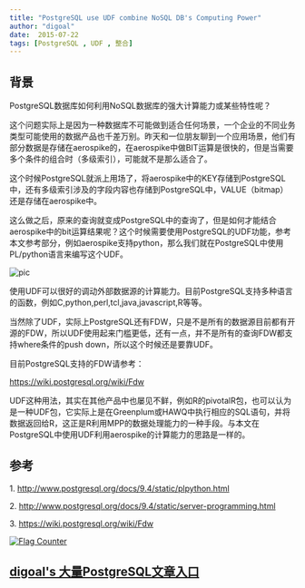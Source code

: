 ```yaml
---
title: "PostgreSQL use UDF combine NoSQL DB's Computing Power"
author: "digoal"
date:  2015-07-22
tags: [PostgreSQL , UDF , 整合]
---
```

## 背景                                                                     
PostgreSQL数据库如何利用NoSQL数据库的强大计算能力或某些特性呢？  
  
这个问题实际上是因为一种数据库不可能做到适合任何场景，一个企业的不同业务类型可能使用的数据产品也千差万别。昨天和一位朋友聊到一个应用场景，他们有部分数据是存储在aerospike的，在aerospike中做BIT运算是很快的，但是当需要多个条件的组合时（多级索引），可能就不是那么适合了。  
  
这个时候PostgreSQL就派上用场了，将aerospike中的KEY存储到PostgreSQL中，还有多级索引涉及的字段内容也存储到PostgreSQL中，VALUE（bitmap）还是存储在aerospike中。  
  
这么做之后，原来的查询就变成PostgreSQL中的查询了，但是如何才能结合aerospike中的bit运算结果呢？这个时候需要使用PostgreSQL的UDF功能，参考本文参考部分，例如aerospike支持python，那么我们就在PostgreSQL中使用PL/python语言来编写这个UDF。  
  
![pic](20150722_01_pic_001.png)  
  
使用UDF可以很好的调动外部数据源的计算能力。目前PostgreSQL支持多种语言的函数，例如C,python,perl,tcl,java,javascript,R等等。  
  
当然除了UDF，实际上PostgreSQL还有FDW，只是不是所有的数据源目前都有开源的FDW，所以UDF使用起来门槛更低，还有一点，并不是所有的查询FDW都支持where条件的push down，所以这个时候还是要靠UDF。  
  
目前PostgreSQL支持的FDW请参考：  
  
https://wiki.postgresql.org/wiki/Fdw  
  
UDF这种用法，其实在其他产品中也屡见不鲜，例如R的pivotalR包，也可以认为是一种UDF包，它实际上是在Greenplum或HAWQ中执行相应的SQL语句，并将数据返回给R，这正是R利用MPP的数据处理能力的一种手段。与本文在PostgreSQL中使用UDF利用aerospike的计算能力的思路是一样的。  
  
## 参考  
1\. http://www.postgresql.org/docs/9.4/static/plpython.html  
  
2\. http://www.postgresql.org/docs/9.4/static/server-programming.html  
  
3\. https://wiki.postgresql.org/wiki/Fdw  
  
<a rel="nofollow" href="http://info.flagcounter.com/h9V1"  ><img src="http://s03.flagcounter.com/count/h9V1/bg_FFFFFF/txt_000000/border_CCCCCC/columns_2/maxflags_12/viewers_0/labels_0/pageviews_0/flags_0/"  alt="Flag Counter"  border="0"  ></a>  
  
  
  
  
  
  
## [digoal's 大量PostgreSQL文章入口](https://github.com/digoal/blog/blob/master/README.md "22709685feb7cab07d30f30387f0a9ae")
  
